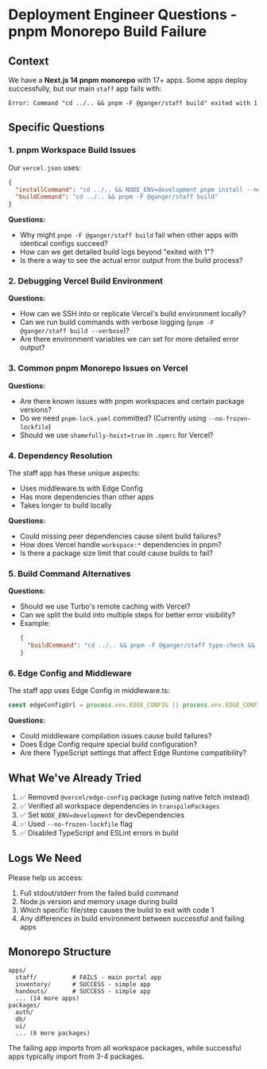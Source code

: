 # Deployment Engineer Questions - pnpm Monorepo Build Failure

## Context
We have a **Next.js 14 pnpm monorepo** with 17+ apps. Some apps deploy successfully, but our main `staff` app fails with:
```
Error: Command "cd ../.. && pnpm -F @ganger/staff build" exited with 1
```

## Specific Questions

### 1. pnpm Workspace Build Issues
Our `vercel.json` uses:
```json
{
  "installCommand": "cd ../.. && NODE_ENV=development pnpm install --no-frozen-lockfile && pnpm -F @ganger/auth build && pnpm -F @ganger/db build ...",
  "buildCommand": "cd ../.. && pnpm -F @ganger/staff build"
}
```

**Questions:**
- Why might `pnpm -F @ganger/staff build` fail when other apps with identical configs succeed?
- How can we get detailed build logs beyond "exited with 1"?
- Is there a way to see the actual error output from the build process?

### 2. Debugging Vercel Build Environment
**Questions:**
- How can we SSH into or replicate Vercel's build environment locally?
- Can we run build commands with verbose logging (`pnpm -F @ganger/staff build --verbose`)?
- Are there environment variables we can set for more detailed error output?

### 3. Common pnpm Monorepo Issues on Vercel
**Questions:**
- Are there known issues with pnpm workspaces and certain package versions?
- Do we need `pnpm-lock.yaml` committed? (Currently using `--no-frozen-lockfile`)
- Should we use `shamefully-hoist=true` in `.npmrc` for Vercel?

### 4. Dependency Resolution
The staff app has these unique aspects:
- Uses middleware.ts with Edge Config
- Has more dependencies than other apps
- Takes longer to build locally

**Questions:**
- Could missing peer dependencies cause silent build failures?
- How does Vercel handle `workspace:*` dependencies in pnpm?
- Is there a package size limit that could cause builds to fail?

### 5. Build Command Alternatives
**Questions:**
- Should we use Turbo's remote caching with Vercel?
- Can we split the build into multiple steps for better error visibility?
- Example:
  ```json
  {
    "buildCommand": "cd ../.. && pnpm -F @ganger/staff type-check && pnpm -F @ganger/staff build:next"
  }
  ```

### 6. Edge Config and Middleware
The staff app uses Edge Config in middleware.ts:
```typescript
const edgeConfigUrl = process.env.EDGE_CONFIG || process.env.EDGE_CONFI;
```

**Questions:**
- Could middleware compilation issues cause build failures?
- Does Edge Config require special build configuration?
- Are there TypeScript settings that affect Edge Runtime compatibility?

## What We've Already Tried
1. ✅ Removed `@vercel/edge-config` package (using native fetch instead)
2. ✅ Verified all workspace dependencies in `transpilePackages`
3. ✅ Set `NODE_ENV=development` for devDependencies
4. ✅ Used `--no-frozen-lockfile` flag
5. ✅ Disabled TypeScript and ESLint errors in build

## Logs We Need
Please help us access:
1. Full stdout/stderr from the failed build command
2. Node.js version and memory usage during build
3. Which specific file/step causes the build to exit with code 1
4. Any differences in build environment between successful and failing apps

## Monorepo Structure
```
apps/
  staff/          # FAILS - main portal app
  inventory/      # SUCCESS - simple app
  handouts/       # SUCCESS - simple app
  ... (14 more apps)
packages/
  auth/
  db/
  ui/
  ... (6 more packages)
```

The failing app imports from all workspace packages, while successful apps typically import from 3-4 packages.